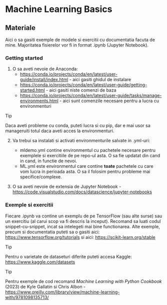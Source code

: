 # Machine Learning Basics
## Materiale
Aici o sa gasiti exemple de modele si exercitii cu documentatia facuta de mine. Majoritatea fisierelor vor fi in format .ipynb (Jupyter Notebook).
### Getting started
1. O sa aveti nevoie de Anaconda:
    - https://conda.io/projects/conda/en/latest/user-guide/install/index.html - aici gasiti ghidul de instalare
    - https://conda.io/projects/conda/en/latest/user-guide/getting-started.html - aici gasiti niste comenzi de baza
    - https://conda.io/projects/conda/en/latest/user-guide/tasks/manage-environments.html - aici sunt comenzile necesare pentru a lucra cu environmenturi

> [!TIP]
> Daca aveti probleme cu conda, puteti lucra si cu pip, dar e mai usor sa manageruiti totul daca aveti acces la environmenturi.

2. Va trebui sa instalati si activati environmenturile salvate in .yml-uri:
    - mldemo.yml contine environmentul cu pachetele necesare pentru exemplele si exercitiile de pe repo-ul asta. O sa fie updatat din cand in cand, in functie de nevoi.
    - ML.yml este environmentul care contine **toate** pachetele cu care vom lucra in perioada asta. O sa il folosim pentru probleme mai specifice/complexe.

3. O sa aveti nevoie de extensia de Jupyter Notebook - https://code.visualstudio.com/docs/datascience/jupyter-notebooks

### Exemple si exercitii
Fiecare .ipynb va contine un exemplu de pe TensorFlow (sau alte surse) sau un exercitiu (al carui scop va fi descris la inceput). Recomand sa luati codul snippet-cu-snippet, incat sa intelegeti mai bine functionarea. 
Alte exemple, precum si documentatia puteti sa o gasiti aici: https://www.tensorflow.org/tutorials si aici: https://scikit-learn.org/stable

> [!TIP]
> Pentru o varietate de dataseturi diferite puteti accesa Kaggle: https://www.kaggle.com/datasets


> [!TIP]
> Pentru exemple de cod recomand _Machine Learning with Python Cookbook_ (2023) de Kyle Gallatin si Chris Albon - https://www.oreilly.com/library/view/machine-learning-with/9781098135713/

